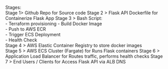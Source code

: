 Stages:         
Stage 1> Github Repo for Source code
Stage 2 > Flask API Dockerfile for Containerize Flask App
Stage 3 >   Bash Script:   
       -  Terraform provisioning
          - Build Docker Image       
          - Push to AWS ECR         
         - Trigger ECS Deployment   
         - Health Check            
Stage 4 >  AWS Elastic Container Registry to store docker images     
Stage 5 >  AWS ECS Cluster (Fargate)   for  Runs Flask containers
Stage 6 > Application Load Balancer  for Routes traffic, performs health checks
Stage 7 >  End Users / Clients   for Access Flask API via ALB DNS

